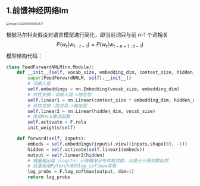 

##  1.前馈神经网络lm

<img src="https://tva1.sinaimg.cn/large/e6c9d24egy1h28w7kmv3ij20ti0hu75e.jpg" alt="image-20220515104412577" style="zoom:50%;" />

根据马尔科夫假设对语言模型进行简化，即当前词只与前 n-1 个词相关
$$
P(w_t|w_{1:t-1}) = P(w_t|w_{t-n+1:t-1})
$$
模型结构代码：

~~~python
class FeedForwardNNLM(nn.Module):
    def __init__(self, vocab_size, embedding_dim, context_size, hidden_dim):
        super(FeedForwardNNLM, self).__init__()
        # 词嵌入层
        self.embeddings = nn.Embedding(vocab_size, embedding_dim)
        # 线性变换：词嵌入层->隐含层
        self.linear1 = nn.Linear(context_size * embedding_dim, hidden_dim)
        # 线性变换：隐含层->输出层
        self.linear2 = nn.Linear(hidden_dim, vocab_size)
        # 使用ReLU激活函数
        self.activate = F.relu
        init_weights(self)

    def forward(self, inputs):
        embeds = self.embeddings(inputs).view((inputs.shape[0], -1))
        hidden = self.activate(self.linear1(embeds))
        output = self.linear2(hidden)
        # 根据输出层（logits）计算概率分布并取对数，以便于计算对数似然
        # 这里采用PyTorch库的log_softmax实现
        log_probs = F.log_softmax(output, dim=1)
        return log_probs
~~~

